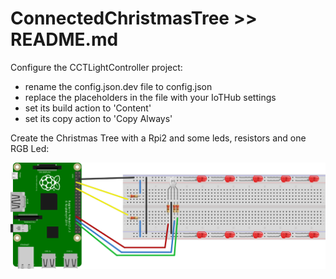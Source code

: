 # ConnectedChristmasTree >> README.md

Configure the CCTLightController project:
 - rename the config.json.dev file to config.json
 - replace the placeholders in the file with your IoTHub settings
 - set its build action to 'Content'
 - set its copy action to 'Copy Always'

Create the Christmas Tree with a Rpi2 and some leds, resistors and one RGB Led:

![Christmas Tree Leds](content/xmasTree_bb.svg)